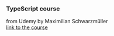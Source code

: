 ### TypeScript course
from Udemy by Maximilian Schwarzmüller<br/>
[link to the course](https://www.udemy.com/course/understanding-typescript/)